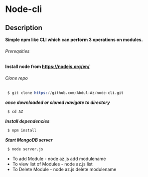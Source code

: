 
# Node-cli

## Description
**Simple npm like CLI which can perform 3 operations on modules.**

###### Prereqsities

**Install node from https://nodejs.org/en/**

###### Clone repo
```s
 $ git clone https://github.com/Abdul-Az/node-cli.git
 ```
 ***once downloaded or cloned navigate to directory***
```s
 $ cd AZ
 ```
***Install dependencies***
```s
 $ npm install 
```

 ***Start MongoDB server***
```s
 $ node server.js
```
 * To add Module  -  node az.js add modulename
 * To view list of Modules - node az.js list
 * To Delete Module - node az.js delete modulename
